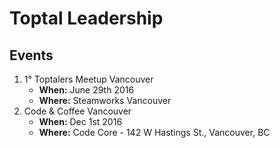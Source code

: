 # Toptal Leadership

## Events


1. 1° Toptalers Meetup Vancouver
	* **When:**	June 29th 2016
	* **Where:** Steamworks Vancouver  
2. Code & Coffee Vancouver
	* **When:** Dec 1st 2016 	
	* **Where:** Code Core - 142 W Hastings St., Vancouver, BC




